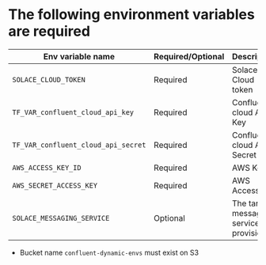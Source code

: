 # The following environment variables are required 

| Env variable name  | Required/Optional | Description | Default |
| ------------- | ------------- | ------------- | ------------- | 
| `SOLACE_CLOUD_TOKEN`  | Required  | Solace Cloud token | NA |
| `TF_VAR_confluent_cloud_api_key`  | Required  | Confluent cloud API Key | NA |
| `TF_VAR_confluent_cloud_api_secret`  | Required  | Confluent cloud API Secret | NA |
| `AWS_ACCESS_KEY_ID`  | Required  | AWS Key ID | NA |
| `AWS_SECRET_ACCESS_KEY`  | Required  | AWS Access Key | NA |
| `SOLACE_MESSAGING_SERVICE`  | Optional  | The target messaging service to provision | The first messaging service in EP |

- Bucket name `confluent-dynamic-envs` must exist on S3